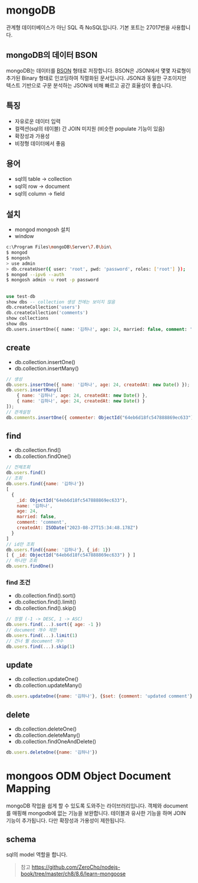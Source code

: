 # mongoDB
관계형 데이터베이스가 아닌 SQL 즉 NoSQL입니다. 기본 포트는 27017번을 사용합니다.
## mongoDB의 데이터 BSON
mongoDB는 데이터를 [BSON](https://bsonspec.org/) 형태로 저장합니다. BSON은 JSON에서 몇몇 자료형이 추가된 Binary 형태로 인코딩하여 직렬화된 문서입니다. JSON과 동일한 구조이지만 텍스트 기반으로 구문 분석하는 JSON에 비해 빠르고 공간 효율성이 좋습니다. 
## 특징
- 자유로운 데이터 입력
- 컬렉션(sql의 테이블) 간 JOIN 미지원 (비슷한 populate 기능이 있음)
- 확장성과 가용성
- 비정형 데이터에서 좋음
## 용어
- sql의 table -> collection
- sql의 row -> document
- sql의 column -> field
## 설치
- mongod mongosh 설치
- window
```bash
c:\Program Files\mongoDB\Server\7.0\bin\
$ mongod
$ mongosh
> use admin
> db.createUser({ user: 'root', pwd: 'password', roles: ['root'] });
$ mongod --ipv6 --auth
$ mongosh admin -u root -p password
```
## 
```sql
use test-db
show dbs -- collection 생성 전에는 보이지 않음
db.createCollection('users')
db.createCollection('comments')
show collections
show dbs
db.users.insertOne({ name: '김하나', age: 24, married: false, comment: 'comment', createdAt: new Date() });
```
## create
- db.collection.insertOne()
- db.collection.insertMany()
```js
// 생성
db.users.insertOne({ name: '김하나', age: 24, createdAt: new Date() });
db.users.insertMany([
    { name: '김하나', age: 24, createdAt: new Date() }, 
    { name: '김하나', age: 24, createdAt: new Date() }
]);
// 관계설정
db.comments.insertOne({ commenter: ObjectId("64eb6d18fc547888869ec633"), comment: "comment1111", createdAt: new Date() });
```
## find
- db.collection.find()
- db.collection.findOne()
```js
// 전체조회
db.users.find()
// 조회
db.users.find({name: '김하나'})
[
  {
    _id: ObjectId("64eb6d18fc547888869ec633"),
    name: '김하나',
    age: 24,
    married: false,
    comment: 'comment',
    createdAt: ISODate("2023-08-27T15:34:48.178Z")
  }
]
// id만 조회
db.users.find({name: '김하나'}, {_id: 1})
[ { _id: ObjectId("64eb6d18fc547888869ec633") } ]
// 하나만 조회
db.users.findOne()
```
### find 조건
- db.collection.find().sort()
- db.collection.find().limit()
- db.collection.find().skip()
```js
// 정렬 (-1 -> DESC, 1 -> ASC)
db.users.find(...).sort({ age: -1 })
// document 개수 제한
db.users.find(...).limit(1)
// 건너 뛸 document 개수
db.users.find(...).skip(1)
```
## update
- db.collection.updateOne()
- db.collection.updateMany()
```js
db.users.updateOne({name: '김하나'}, {$set: {comment: 'updated comment'}})
```
## delete
- db.collection.deleteOne()
- db.collection.deleteMany()
- db.collection.findOneAndDelete()
```js
db.users.deleteOne({name: '김하나'})  
```
# mongoos ODM Object Document Mapping
mongoDB 작업을 쉽게 할 수 있도록 도와주는 라이브러리입니다. 객체와 document를 매핑해 mongodb에 없는 기능을 보완합니다. 테이블과 유사한 기능을 하며 JOIN 기능이 추가됩니다. 다만 확장성과 가용성이 제한됩니다.
## schema
sql의 model 역할을 합니다.
> 참고 https://github.com/ZeroCho/nodejs-book/tree/master/ch8/8.6/learn-mongoose